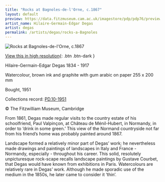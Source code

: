 ```yaml
---
title: "Rocks at Bagnoles-de-l'Orne, c.1867"
layout: default
preview: https://data.fitzmuseum.cam.ac.uk/imagestore/pdp/pdp76/preview_PD_10_1951_201608_adn21_dc2.jpg
artist_name: Hilaire-Germain-Edgar Degas
artist: degas
permalink: /artists/degas/rocks-a-Bagnoles
---
```

![Rocks at Bagnoles-de-l'Orne, c.1867](https://data.fitzmuseum.cam.ac.uk/imagestore/pdp/pdp76/PD_10_1951_201608_adn21_dc2.jpg)

[View this in high resolution](https://data.fitzmuseum.cam.ac.uk/id/image/iiif/media-202674#?c=&m=&cv=_){: .btn .btn-dark }

Hilaire-Germain-Edgar Degas 1834 - 1917

Watercolour, brown ink and graphite with gum arabic on paper 255 x 200 mm    

Bought, 1951    

Collections record: [PD.10-1951](https://data.fitzmuseum.cam.ac.uk/id/object/6275)

© The Fitzwilliam Museum, Cambridge

From 1861, Degas made regular visits to the country estate of his schoolfriend, Paul Valpinçon, at Château de Ménil-Hubert, in Normandy, in order to ‘drink in some green.’ This view of the Normand countryside not far from his friend’s home was probably painted around 1867.

Landscape formed a relatively minor part of Degas’ work; he nevertheless made drawings and paintings of landscapes in Italy and France - Normandy, especially - throughout his career. This solid, resolutely unpicturesque rock-scape recalls landscape paintings by Gustave Courbet, that Degas would have known from exhibitions in Paris.
Watercolours are relatively rare in Degas’ work. Although he made sporadic use of the medium in the 1850s, he later came to consider it ‘thin’.
